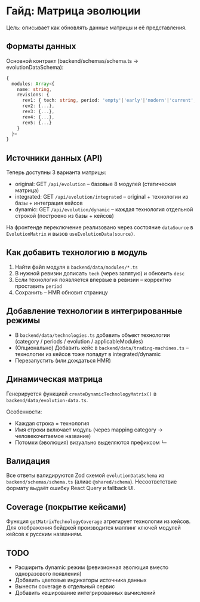 # Гайд: Матрица эволюции

Цель: описывает как обновлять данные матрицы и её представления.

## Форматы данных

Основной контракт (backend/schemas/schema.ts → evolutionDataSchema):

```ts
{
  modules: Array<{
    name: string,
    revisions: {
      rev1: { tech: string, period: 'empty'|'early'|'modern'|'current', desc: string },
      rev2: {...},
      rev3: {...},
      rev4: {...},
      rev5: {...}
    }
  }>
}
```

## Источники данных (API)

Теперь доступны 3 варианта матрицы:

- original: GET `/api/evolution` – базовые 8 модулей (статическая матрица)
- integrated: GET `/api/evolution/integrated` – original + технологии из базы + интеграция кейсов
- dynamic: GET `/api/evolution/dynamic` – каждая технология отдельной строкой (построено из базы + кейсов)

На фронтенде переключение реализовано через состояние `dataSource` в `EvolutionMatrix` и вызов `useEvolutionData(source)`.

## Как добавить технологию в модуль

1. Найти файл модуля в `backend/data/modules/*.ts`
2. В нужной ревизии дописать `tech` (через запятую) и обновить `desc`
3. Если технология появляется впервые в ревизии – корректно проставить `period`
4. Сохранить – HMR обновит страницу

## Добавление технологии в интегрированные режимы

- В `backend/data/technologies.ts` добавить объект технологии (category / periods / evolution / applicableModules)
- (Опционально) Добавить кейс в `backend/data/trading-machines.ts` – технологии из кейсов тоже попадут в integrated/dynamic
- Перезапустить (или дождаться HMR)

## Динамическая матрица

Генерируется функцией `createDynamicTechnologyMatrix()` в `backend/data/evolution-data.ts`.

Особенности:

- Каждая строка = технология
- Имя строки включает модуль (через mapping category → человекочитаемое название)
- Потомки (эволюция) визуально выделяются префиксом `└─`

## Валидация

Все ответы валидируются Zod схемой `evolutionDataSchema` из `backend/schemas/schema.ts` (алиас `@shared/schema`). Несоответствие формату выдаёт ошибку React Query и fallback UI.

## Coverage (покрытие кейсами)

Функция `getMatrixTechnologyCoverage` агрегирует технологии из кейсов. Для отображения бейджей производится маппинг ключей модулей кейсов к русским названиям.

## TODO

- Расширить dynamic режим (ревизионная эволюция вместо одноразового появления)
- Добавить цветовые индикаторы источника данных
- Вынести coverage в отдельный сервис
- Добавить кеширование интегрированных вычислений
